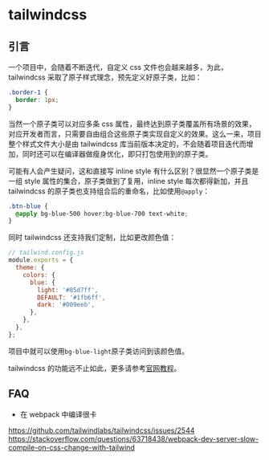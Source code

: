 # tailwindcss

## 引言

一个项目中，会随着不断迭代，自定义 css 文件也会越来越多，为此，tailwindcss 采取了原子样式理念，预先定义好原子类，比如：

```css
.border-1 {
  border: 1px;
}
```

当然一个原子类可以对应多条 css 属性，最终达到原子类覆盖所有场景的效果，对应开发者而言，只需要自由组合这些原子类实现自定义的效果。这么一来，项目整个样式文件大小是由 tailwindcss 库当前版本决定的，不会随着项目迭代而增加，同时还可以在编译器做瘦身优化，即只打包使用到的原子类。

可能有人会产生疑问，这和直接写 inline style 有什么区别？很显然一个原子类是一组 style 属性的集合，原子类做到了复用，inline style 每次都得新加，并且 tailwindcss 的原子类也支持组合后的重命名，比如使用`@apply`：

```css
.btn-blue {
  @apply bg-blue-500 hover:bg-blue-700 text-white;
}
```

同时 tailwindcss 还支持我们定制，比如更改颜色值：

```js
// tailwind.config.js
module.exports = {
  theme: {
    colors: {
      blue: {
        light: '#85d7ff',
        DEFAULT: '#1fb6ff',
        dark: '#009eeb',
      },
    },
  },
};
```

项目中就可以使用`bg-blue-light`原子类访问到该颜色值。

tailwindcss 的功能远不止如此，更多请参考[官网教程](https://www.tailwindcss.cn/docs)。

## FAQ

- 在 webpack 中编译很卡

https://github.com/tailwindlabs/tailwindcss/issues/2544
https://stackoverflow.com/questions/63718438/webpack-dev-server-slow-compile-on-css-change-with-tailwind
